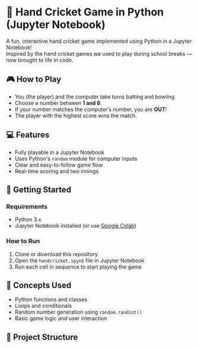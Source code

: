 # 🏏 Hand Cricket Game in Python (Jupyter Notebook)

A fun, interactive hand cricket game implemented using Python in a Jupyter Notebook!  
Inspired by the hand cricket games we used to play during school breaks — now brought to life in code.

## 🎮 How to Play

- You (the player) and the computer take turns batting and bowling.
- Choose a number between **1 and 6**.
- If your number matches the computer’s number, you are **OUT**!
- The player with the highest score wins the match.

## 💻 Features

- Fully playable in a Jupyter Notebook
- Uses Python's `random` module for computer inputs
- Clear and easy-to-follow game flow
- Real-time scoring and two innings

## 🚀 Getting Started

### Requirements

- Python 3.x
- Jupyter Notebook installed (or use [Google Colab](https://colab.research.google.com/))

### How to Run

1. Clone or download this repository
2. Open the `handcricket.ipynb` file in Jupyter Notebook
3. Run each cell in sequence to start playing the game


## 🧠 Concepts Used

- Python functions and classes
- Loops and conditionals
- Random number generation using `random.randint()`
- Basic game logic and user interaction

## 📂 Project Structure

